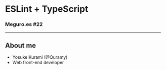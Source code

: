 <!-- classes: title -->

# ESLint + TypeScript

### Meguro.es #22

---

## About me

- Yosuke Kurami (@Quramy)
- Web front-end developer
